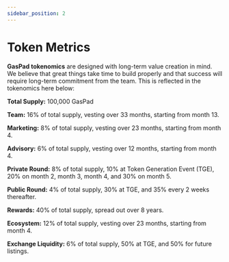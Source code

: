 ```yaml
---
sidebar_position: 2
---
```



# Token Metrics

**GasPad tokenomics** are designed with long-term value creation in mind. We believe that great things take time to build properly and that success will require long-term commitment from the team. This is reflected in the tokenomics here below:

**Total Supply:** 100,000 GasPad

**Team:** 16% of total supply, vesting over 33 months, starting from month 13.

**Marketing:** 8% of total supply, vesting over 23 months, starting from month 4.

**Advisory:** 6% of total supply, vesting over 12 months, starting from month 4.

**Private Round:** 8% of total supply, 10% at Token Generation Event (TGE), 20% on month 2, month 3, month 4, and 30% on month 5.

**Public Round:** 4% of total supply, 30% at TGE, and 35% every 2 weeks thereafter.

**Rewards:** 40% of total supply, spread out over 8 years.

**Ecosystem:** 12% of total supply, vesting over 23 months, starting from month 4.

**Exchange Liquidity:** 6% of total supply, 50% at TGE, and 50% for future listings.